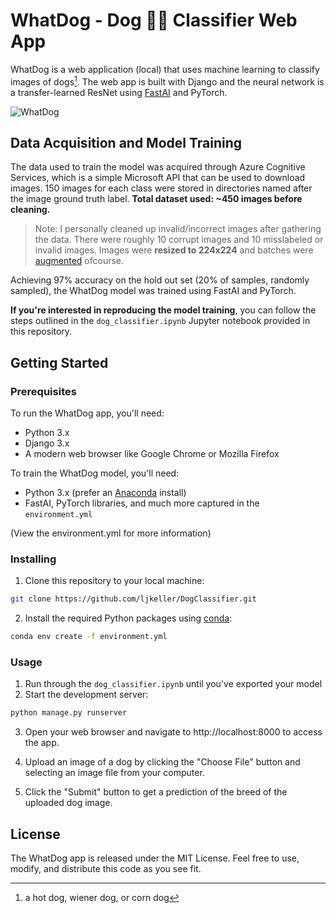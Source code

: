 # WhatDog - Dog 🌭🐶 Classifier Web App

WhatDog is a web application (local) that uses machine learning to classify images of dogs[^dog]. The web app is built with Django and the neural network is a transfer-learned ResNet using [FastAI](https://www.fast.ai/) and PyTorch.

![WhatDog](https://user-images.githubusercontent.com/44109284/229381307-57fc50de-96f2-458e-8167-86af23ed1138.png)

[^dog]: a hot dog, wiener dog, or corn dog

## Data Acquisition and Model Training

The data used to train the model was acquired through Azure Cognitive Services, which is a simple Microsoft API that can be used to download images. 150 images for each class were stored in directories named after the image ground truth label. **Total dataset used: ~450 images before cleaning.**

> Note: I personally cleaned up invalid/incorrect images after gathering the data. There were roughly 10 corrupt images and 10 misslabeled or invalid images. Images were **resized to 224x224** and batches were [augmented](https://docs.fast.ai/vision.augment.html#aug_transforms) ofcourse.

Achieving 97% accuracy on the hold out set (20% of samples, randomly sampled), the WhatDog model was trained using FastAI and PyTorch.

**If you're interested in reproducing the model training**, you can follow the steps outlined in the `dog_classifier.ipynb` Jupyter notebook provided in this repository.

## Getting Started

### Prerequisites

To run the WhatDog app, you'll need:

- Python 3.x
- Django 3.x
- A modern web browser like Google Chrome or Mozilla Firefox

To train the WhatDog model, you'll need:

- Python 3.x (prefer an [Anaconda](https://www.anaconda.com/products/distribution) install)
- FastAI, PyTorch libraries, and much more captured in the `environment.yml`

(View the environment.yml for more information)

### Installing

1. Clone this repository to your local machine:
```bash
git clone https://github.com/ljkeller/DogClassifier.git
```
2. Install the required Python packages using [conda](https://conda.io/projects/conda/en/latest/user-guide/tasks/manage-environments.html#activating-an-environment):
```bash
conda env create -f environment.yml
```

### Usage
1. Run through the `dog_classifier.ipynb` until you've exported your model
2. Start the development server:
```bash
python manage.py runserver
```
3. Open your web browser and navigate to http://localhost:8000 to access the app.
4. Upload an image of a dog by clicking the "Choose File" button and selecting an image file from your computer.

5. Click the "Submit" button to get a prediction of the breed of the uploaded dog image.

## License
The WhatDog app is released under the MIT License. Feel free to use, modify, and distribute this code as you see fit.
